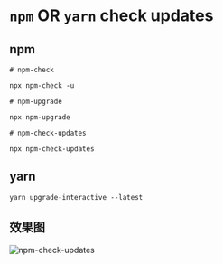 # `npm` OR `yarn` check updates

## npm

```shell
# npm-check

npx npm-check -u

# npm-upgrade

npx npm-upgrade

# npm-check-updates

npx npm-check-updates

```

## yarn

```shell
yarn upgrade-interactive --latest
```

## 效果图

![npm-check-updates](https://cdn.jsdelivr.net/gh/mopig/oss@master/uPic/202105/CFggxT.png)
